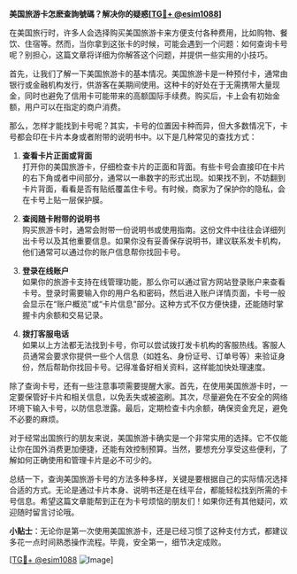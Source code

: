 **美国旅游卡怎麽查詢號碼？解决你的疑惑[[TG💪+ @esim1088](https://t.me/s/esim1088)]**

在美国旅行时，许多人会选择购买美国旅游卡来方便支付各种费用，比如购物、餐饮、住宿等。然而，当你拿到这张卡的时候，可能会遇到一个问题：如何查询卡号呢？别担心，这篇文章将详细为你解答这个问题，并提供一些实用的小技巧。

首先，让我们了解一下美国旅游卡的基本情况。美国旅游卡是一种预付卡，通常由银行或金融机构发行，供游客在美期间使用。这种卡的好处在于无需携带大量现金，同时也避免了信用卡可能带来的高额国际手续费。购买后，卡上会有初始金额，用户可以在指定的商户消费。

那么，怎样才能找到卡号呢？其实，卡号的位置因卡种而异，但大多数情况下，卡号都会印在卡片本身或者附带的说明书中。以下是几种常见的查找方式：

1. **查看卡片正面或背面**  
   打开你的美国旅游卡，仔细检查卡片的正面和背面。有些卡号会直接印在卡片的右下角或者中间部分，通常以一串数字的形式出现。如果找不到，不妨翻到卡片背面，看看是否有贴纸覆盖住卡号。有时候，商家为了保护你的隐私，会在卡号上贴一层保护膜。

2. **查阅随卡附带的说明书**  
   购买旅游卡时，通常会附带一份说明书或使用指南。这份文件中往往会详细列出卡号以及其他重要信息。如果你没有妥善保存说明书，建议联系发卡机构，他们通常可以通过你的账户信息帮你找回卡号。

3. **登录在线账户**  
   如果你的旅游卡支持在线管理功能，那么你可以通过官方网站登录账户来查看卡号。登录时需要输入你的用户名和密码，然后进入账户详情页面，卡号一般会显示在“账户概览”或“卡片信息”部分。这种方式不仅方便快捷，还能随时掌握卡内余额和交易记录。

4. **拨打客服电话**  
   如果以上方法都无法找到卡号，你可以尝试拨打发卡机构的客服热线。客服人员通常会要求你提供一些个人信息（如姓名、身份证号、订单号等）来验证身份，然后帮助你找回卡号。记得准备好相关资料，这样能加快处理速度。

除了查询卡号，还有一些注意事项需要提醒大家。首先，在使用美国旅游卡时，一定要保管好卡片和相关信息，以免丢失或被盗刷。其次，尽量避免在不安全的网络环境下输入卡号，以防信息泄露。最后，定期检查卡内余额，确保资金充足，避免不必要的麻烦。

对于经常出国旅行的朋友来说，美国旅游卡确实是一个非常实用的选择。它不仅能让你在国外消费更加便捷，还能有效控制预算。当然，要想充分享受这些便利，了解如何正确使用和管理卡片是必不可少的。

总结一下，查询美国旅游卡号的方法多种多样，关键是要根据自己的实际情况选择合适的方式。无论是通过卡片本身、说明书还是在线平台，都能轻松找到所需的卡号信息。希望这篇文章能帮到正在为卡号烦恼的朋友们！如果你还有其他疑问，欢迎随时留言讨论哦。

**小贴士**：无论你是第一次使用美国旅游卡，还是已经习惯了这种支付方式，都建议多花一点时间熟悉操作流程。毕竟，安全第一，细节决定成败。

[[TG💪+ @esim1088](https://t.me/s/esim1088) ![Image](https://i.postimg.cc/4NQfJmqS/Snipaste-2025-05-13-00-14-12.png)]